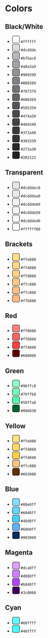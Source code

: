 # Colors

## Black/White

- ![#ffffff](../assets/colors/black-white/black-white-01.svg) `#ffffff`
- ![#dcddde](../assets/colors/black-white/black-white-02.svg) `#dcddde`
- ![#b7bac0](../assets/colors/black-white/black-white-03.svg) `#b7bac0`
- ![#a0a3a9](../assets/colors/black-white/black-white-04.svg) `#a0a3a9`
- ![#909399](../assets/colors/black-white/black-white-05.svg) `#909399`
- ![#808389](../assets/colors/black-white/black-white-06.svg) `#808389`
- ![#707379](../assets/colors/black-white/black-white-07.svg) `#707379`
- ![#606369](../assets/colors/black-white/black-white-08.svg) `#606369`
- ![#505359](../assets/colors/black-white/black-white-09.svg) `#505359`
- ![#474a50](../assets/colors/black-white/black-white-10.svg) `#474a50`
- ![#404349](../assets/colors/black-white/black-white-11.svg) `#404349`
- ![#373a40](../assets/colors/black-white/black-white-12.svg) `#373a40`
- ![#303339](../assets/colors/black-white/black-white-13.svg) `#303339`
- ![#272a30](../assets/colors/black-white/black-white-14.svg) `#272a30`
- ![#202122](../assets/colors/black-white/black-white-15.svg) `#202122`

## Transparent

- ![#dcdddec0](../assets/colors/transparent/transparent-01.svg) `#dcdddec0`
- ![#dcdddea0](../assets/colors/transparent/transparent-02.svg) `#dcdddea0`
- ![#dcddde60](../assets/colors/transparent/transparent-03.svg) `#dcddde60`
- ![#dcddde50](../assets/colors/transparent/transparent-04.svg) `#dcddde50`
- ![#dcddde40](../assets/colors/transparent/transparent-05.svg) `#dcddde40`
- ![#ffffff00](../assets/colors/transparent/transparent-06.svg) `#ffffff00`

## Brackets

- ![#ffe080](../assets/colors/brackets/brackets-01.svg) `#ffe080`
- ![#ffd880](../assets/colors/brackets/brackets-02.svg) `#ffd880`
- ![#ffd080](../assets/colors/brackets/brackets-03.svg) `#ffd080`
- ![#ffc880](../assets/colors/brackets/brackets-04.svg) `#ffc880`
- ![#ffc080](../assets/colors/brackets/brackets-05.svg) `#ffc080`
- ![#ffb880](../assets/colors/brackets/brackets-06.svg) `#ffb880`

## Red

- ![#ff8080](../assets/colors/red/red-01.svg) `#ff8080`
- ![#ff6060](../assets/colors/red/red-02.svg) `#ff6060`
- ![#ff4040](../assets/colors/red/red-03.svg) `#ff4040`
- ![#600000](../assets/colors/red/red-04.svg) `#600000`

## Green

- ![#90ffc8](../assets/colors/green/green-01.svg) `#90ffc8`
- ![#70ffb8](../assets/colors/green/green-02.svg) `#70ffb8`
- ![#50ffa8](../assets/colors/green/green-03.svg) `#50ffa8`
- ![#006030](../assets/colors/green/green-04.svg) `#006030`

## Yellow

- ![#ffe080](../assets/colors/yellow/yellow-01.svg) `#ffe080`
- ![#ffd860](../assets/colors/yellow/yellow-02.svg) `#ffd860`
- ![#ffd040](../assets/colors/yellow/yellow-03.svg) `#ffd040`
- ![#ffc080](../assets/colors/yellow/yellow-04.svg) `#ffc080`
- ![#603000](../assets/colors/yellow/yellow-05.svg) `#603000`

## Blue

- ![#80e0ff](../assets/colors/blue/blue-01.svg) `#80e0ff`
- ![#60d8ff](../assets/colors/blue/blue-02.svg) `#60d8ff`
- ![#40d0ff](../assets/colors/blue/blue-03.svg) `#40d0ff`
- ![#60b0ff](../assets/colors/blue/blue-04.svg) `#60b0ff`
- ![#003060](../assets/colors/blue/blue-05.svg) `#003060`

## Magenta

- ![#dca0ff](../assets/colors/magenta/magenta-01.svg) `#dca0ff`
- ![#d080ff](../assets/colors/magenta/magenta-02.svg) `#d080ff`
- ![#b840ff](../assets/colors/magenta/magenta-03.svg) `#b840ff`
- ![#3c0060](../assets/colors/magenta/magenta-04.svg) `#3c0060`

## Cyan

- ![#60ffff](../assets/colors/cyan/cyan-01.svg) `#60ffff`
- ![#40ffff](../assets/colors/cyan/cyan-02.svg) `#40ffff`
